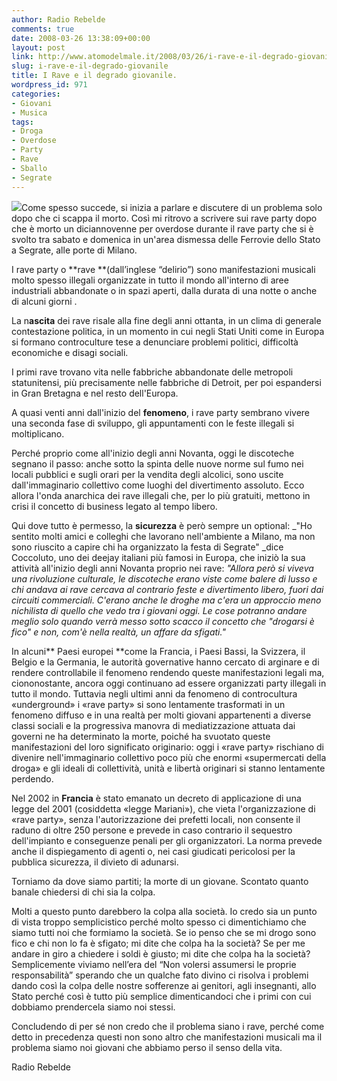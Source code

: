 ```yaml
---
author: Radio Rebelde
comments: true
date: 2008-03-26 13:38:09+00:00
layout: post
link: http://www.atomodelmale.it/2008/03/26/i-rave-e-il-degrado-giovanile/
slug: i-rave-e-il-degrado-giovanile
title: I Rave e il degrado giovanile.
wordpress_id: 971
categories:
- Giovani
- Musica
tags:
- Droga
- Overdose
- Party
- Rave
- Sballo
- Segrate
---
```


![](http://www.atomodelmale.it/wp-content/uploads/2008/10/907726924_small-300x214.jpg)Come spesso succede, si inizia a parlare e discutere di un problema solo dopo che ci scappa il morto. Così mi ritrovo a scrivere sui rave party dopo che è morto un diciannovenne per overdose durante il rave party che si è svolto tra sabato e domenica in un'area dismessa delle Ferrovie dello Stato a Segrate, alle porte di Milano.

I rave party o **rave **(dall’inglese “delirio”) sono manifestazioni musicali molto spesso illegali organizzate in tutto il mondo all'interno di aree industriali abbandonate o in spazi aperti, dalla durata di una notte o anche di alcuni giorni .

La n**ascita** dei rave risale alla fine degli anni ottanta, in un clima di generale contestazione politica, in un momento in cui negli Stati Uniti come in Europa si formano controculture tese a denunciare problemi politici, difficoltà economiche e disagi sociali.

I primi rave trovano vita nelle fabbriche abbandonate delle metropoli statunitensi, più precisamente nelle fabbriche di Detroit, per poi espandersi in Gran Bretagna e nel resto dell'Europa.

A quasi venti anni dall'inizio del **fenomeno**, i rave party sembrano vivere una seconda fase di sviluppo, gli appuntamenti con le feste illegali si moltiplicano.

Perché proprio come all'inizio degli anni Novanta, oggi le discoteche segnano il passo: anche sotto la spinta delle nuove norme sul fumo nei locali pubblici e sugli orari per la vendita degli alcolici, sono uscite dall'immaginario collettivo come luoghi del divertimento assoluto. Ecco allora l'onda anarchica dei rave illegali che, per lo più gratuiti, mettono in crisi il concetto di business legato al tempo libero.

<!-- more -->


Qui dove tutto è permesso, la **sicurezza** è però sempre un optional: _"Ho sentito molti amici e colleghi che lavorano nell'ambiente a Milano, ma non sono riuscito a capire chi ha organizzato la festa di Segrate" _dice Coccoluto, uno dei deejay italiani più famosi in Europa, che iniziò la sua attività all'inizio degli anni Novanta proprio nei rave: _"Allora però si viveva una rivoluzione culturale, le discoteche erano viste come balere di lusso e chi andava ai rave cercava al contrario feste e divertimento libero, fuori dai circuiti commerciali. C'erano anche le droghe ma c'era un approccio meno nichilista di quello che vedo tra i giovani oggi. Le cose potranno andare meglio solo quando verrà messo sotto scacco il concetto che "drogarsi è fico" e non, com'è nella realtà, un affare da sfigati."_

In alcuni** Paesi europei **come la Francia, i Paesi Bassi, la Svizzera, il Belgio e la Germania, le autorità governative hanno cercato di arginare e di rendere controllabile il fenomeno rendendo queste manifestazioni legali ma, ciononostante, ancora oggi continuano ad essere organizzati party illegali in tutto il mondo. Tuttavia negli ultimi anni da fenomeno di controcultura «underground» i «rave party» si sono lentamente trasformati in un fenomeno diffuso e in una realtà per molti giovani appartenenti a diverse classi sociali e la progressiva manovra di mediatizzazione attuata dai governi ne ha determinato la morte, poiché ha svuotato queste manifestazioni del loro significato originario: oggi i «rave party» rischiano di divenire nell'immaginario collettivo poco più che enormi «supermercati della droga» e gli ideali di collettività, unità e libertà originari si stanno lentamente perdendo.

Nel 2002 in **Francia** è stato emanato un decreto di applicazione di una legge del 2001 (cosiddetta «legge Mariani»), che vieta l'organizzazione di «rave party», senza l'autorizzazione dei prefetti locali, non consente il raduno di oltre 250 persone e prevede in caso contrario il sequestro dell'impianto e conseguenze penali per gli organizzatori. La norma prevede anche il dispiegamento di agenti o, nei casi giudicati pericolosi per la pubblica sicurezza, il divieto di adunarsi.

Torniamo da dove siamo partiti; la morte di un giovane. Scontato quanto banale chiedersi di chi sia la colpa.

Molti a questo punto darebbero la colpa alla società. Io credo sia un punto di vista troppo semplicistico perché molto spesso ci dimentichiamo che siamo tutti noi che formiamo la società. Se io penso che se mi drogo sono fico e chi non lo fa è sfigato; mi dite che colpa ha la società? Se per me andare in giro a chiedere i soldi è giusto; mi dite che colpa ha la società? Semplicemente viviamo nell’era del “Non volersi assumersi le proprie responsabilità” sperando che un qualche fato divino ci risolva i problemi dando così la colpa delle nostre sofferenze ai genitori, agli insegnanti, allo Stato perché così è tutto più semplice dimenticandoci che i primi con cui dobbiamo prendercela siamo noi stessi.


Concludendo di per sé non credo che il problema siano i rave, perché come detto in precedenza questi non sono altro che manifestazioni musicali ma il problema  siamo noi giovani che abbiamo perso il senso della vita.




Radio Rebelde
